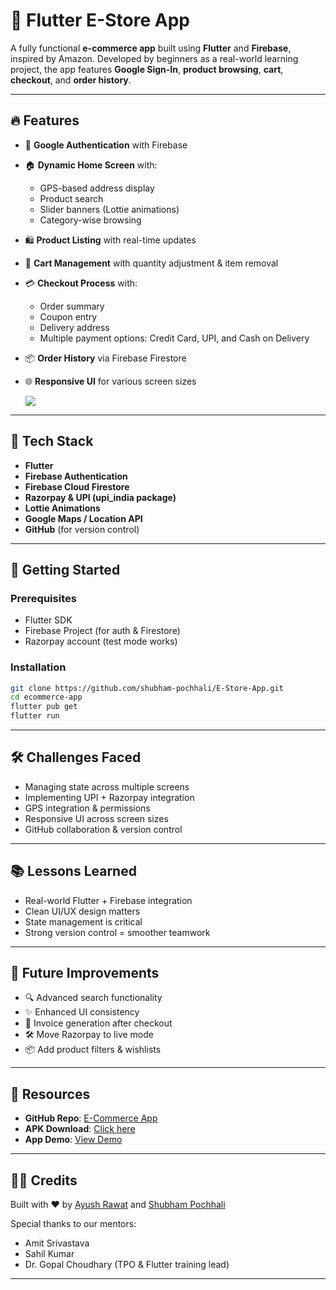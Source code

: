 # 🛒 Flutter E-Store App

A fully functional **e-commerce app** built using **Flutter** and **Firebase**, inspired by Amazon. Developed by beginners as a real-world learning project, the app features **Google Sign-In**, **product browsing**, **cart**, **checkout**, and **order history**.

---

## 🔥 Features

* 🧾 **Google Authentication** with Firebase
* 🏠 **Dynamic Home Screen** with:

  * GPS-based address display
  * Product search
  * Slider banners (Lottie animations)
  * Category-wise browsing
* 🛍️ **Product Listing** with real-time updates
* 🛒 **Cart Management** with quantity adjustment & item removal
* 💳 **Checkout Process** with:

  * Order summary
  * Coupon entry
  * Delivery address
  * Multiple payment options: Credit Card, UPI, and Cash on Delivery
* 📦 **Order History** via Firebase Firestore
* 🌐 **Responsive UI** for various screen sizes

  ![](https://miro.medium.com/v2/resize:fit:4800/format:webp/1*yemQnnkYFzEWraku6BNE_g.png)

---

## 📲 Tech Stack

* **Flutter**
* **Firebase Authentication**
* **Firebase Cloud Firestore**
* **Razorpay & UPI (upi\_india package)**
* **Lottie Animations**
* **Google Maps / Location API**
* **GitHub** (for version control)

---

## 🚀 Getting Started

### Prerequisites

* Flutter SDK
* Firebase Project (for auth & Firestore)
* Razorpay account (test mode works)

### Installation

```bash
git clone https://github.com/shubham-pochhali/E-Store-App.git
cd ecommerce-app
flutter pub get
flutter run
```

---

## 🛠 Challenges Faced

* Managing state across multiple screens
* Implementing UPI + Razorpay integration
* GPS integration & permissions
* Responsive UI across screen sizes
* GitHub collaboration & version control

---

## 📚 Lessons Learned

* Real-world Flutter + Firebase integration
* Clean UI/UX design matters
* State management is critical
* Strong version control = smoother teamwork

---

## 🔮 Future Improvements

* 🔍 Advanced search functionality
* ✨ Enhanced UI consistency
* 🧾 Invoice generation after checkout
* 🛠 Move Razorpay to live mode
* 📦 Add product filters & wishlists

---

## 📂 Resources

* **GitHub Repo**: [E-Commerce App](https://github.com/ayushrwt55/ecommerce-app)
* **APK Download**: [Click here](https://drive.google.com/file/d/17XzrrhhzGgY7KjWTRSfPSnyHKV2tE0e5/view)
* **App Demo**: [View Demo](https://drive.google.com/file/d/1vN1Ppzuo1GmryfDFMNEt7ZK-h0Br4YUK/view)

---

## 👨‍🏫 Credits

Built with ❤️ by [Ayush Rawat](https://github.com/ayushrwt55) and [Shubham Pochhali](https://medium.com/@shubhampochhali)

Special thanks to our mentors:

* Amit Srivastava
* Sahil Kumar
* Dr. Gopal Choudhary (TPO & Flutter training lead)

---
